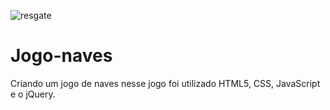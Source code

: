 ![resgate](https://user-images.githubusercontent.com/88858124/154783072-f3ac3726-a683-4d31-aad6-f98bb5f7e152.png)

# Jogo-naves
Criando um jogo de naves nesse jogo foi utilizado HTML5, CSS, JavaScript e o jQuery.
